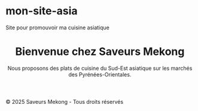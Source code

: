 # mon-site-asia
Site pour promouvoir ma cuisine asiatique
<!DOCTYPE html>
<html lang="fr">
<head>
    <meta charset="UTF-8">
    <meta name="viewport" content="width=device-width, initial-scale=1.0">
    <title>Saveurs Mekong - Cuisine du Sud-Est Asiatique</title>
    <link rel="stylesheet" href="styles.css">
</head>
<body>
    <header>
        <h1>Bienvenue chez Saveurs Mekong</h1>
        <p>Nous proposons des plats de cuisine du Sud-Est asiatique sur les marchés des Pyrénées-Orientales.</p>
    </header>
    <footer>
        <p>&copy; 2025 Saveurs Mekong - Tous droits réservés</p>
    </footer>
</body>
</html>

